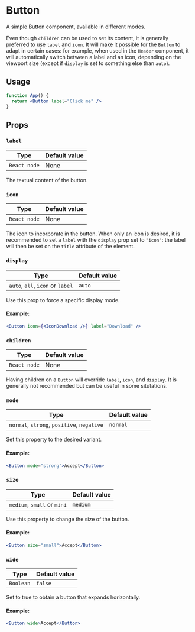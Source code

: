 # Button

A simple Button component, available in different modes.

Even though `children` can be used to set its content, it is generally preferred to use `label` and `icon`. It will make it possible for the `Button` to adapt in certain cases: for example, when used in the `Header` component, it will automatically switch between a label and an icon, depending on the viewport size (except if `display` is set to something else than `auto`).

## Usage

```jsx
function App() {
  return <Button label="Click me" />
}
```

## Props

### `label`

| Type         | Default value |
| ------------ | ------------- |
| `React node` | None          |

The textual content of the button.

### `icon`

| Type         | Default value |
| ------------ | ------------- |
| `React node` | None          |

The icon to incorporate in the button. When only an icon is desired, it is recommended to set a `label` with the `display` prop set to `"icon"`: the label will then be set on the `title` attribute of the element.

### `display`

| Type                             | Default value |
| -------------------------------- | ------------- |
| `auto`, `all`, `icon` or `label` | `auto`        |

Use this prop to force a specific display mode.

#### Example:

```jsx
<Button icon={<IconDownload />} label="Download" />
```

### `children`

| Type         | Default value |
| ------------ | ------------- |
| `React node` | None          |

Having children on a `Button` will override `label`, `icon`, and `display`. It is generally not recommended but can be useful in some situtations.

### `mode`

| Type                                       | Default value |
| ------------------------------------------ | ------------- |
| `normal`, `strong`, `positive`, `negative` | `normal`      |

Set this property to the desired variant.

#### Example:

```jsx
<Button mode="strong">Accept</Button>
```

### `size`

| Type                        | Default value |
| --------------------------- | ------------- |
| `medium`, `small` or `mini` | `medium`      |

Use this property to change the size of the button.

#### Example:

```jsx
<Button size="small">Accept</Button>
```

### `wide`

| Type      | Default value |
| --------- | ------------- |
| `Boolean` | `false`       |

Set to true to obtain a button that expands horizontally.

#### Example:

```jsx
<Button wide>Accept</Button>
```
